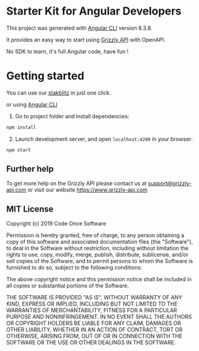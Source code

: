 # Starter Kit for Angular Developers

This project was generated with [Angular CLI](https://github.com/angular/angular-cli) version 8.3.8.

It provides an easy way to start using [Grizzly API](https://www.grizzly-api.com) with OpenAPI.

No SDK to learn, it's full Angular code, have fun !

# Getting started

You can use our [stakblitz](https://stackblitz.com/github/codeoncesoftware/grizzly-api-angular-starter) in just one click.

or using [Angular CLI](https://github.com/angular/angular-cli)

1. Go to project folder and install dependencies:
 ```bash
 npm install
 ```
 
2. Launch development server, and open `localhost:4200` in your browser:
 ```bash
 npm start
 ```

## Further help

To get more help on the Grizzly API please contact us at support@grizzly-api.com or visit our website https://www.grizzly-api.com

## MIT License

Copyright (c) 2019 Code Once Software

Permission is hereby granted, free of charge, to any person obtaining a copy
of this software and associated documentation files (the "Software"), to deal
in the Software without restriction, including without limitation the rights
to use, copy, modify, merge, publish, distribute, sublicense, and/or sell
copies of the Software, and to permit persons to whom the Software is
furnished to do so, subject to the following conditions:

The above copyright notice and this permission notice shall be included in all
copies or substantial portions of the Software.

THE SOFTWARE IS PROVIDED "AS IS", WITHOUT WARRANTY OF ANY KIND, EXPRESS OR
IMPLIED, INCLUDING BUT NOT LIMITED TO THE WARRANTIES OF MERCHANTABILITY,
FITNESS FOR A PARTICULAR PURPOSE AND NONINFRINGEMENT. IN NO EVENT SHALL THE
AUTHORS OR COPYRIGHT HOLDERS BE LIABLE FOR ANY CLAIM, DAMAGES OR OTHER
LIABILITY, WHETHER IN AN ACTION OF CONTRACT, TORT OR OTHERWISE, ARISING FROM,
OUT OF OR IN CONNECTION WITH THE SOFTWARE OR THE USE OR OTHER DEALINGS IN THE
SOFTWARE.
